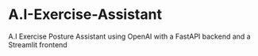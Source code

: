 # A.I-Exercise-Assistant
A.I Exercise Posture Assistant using OpenAI with a FastAPI backend and a Streamlit frontend
